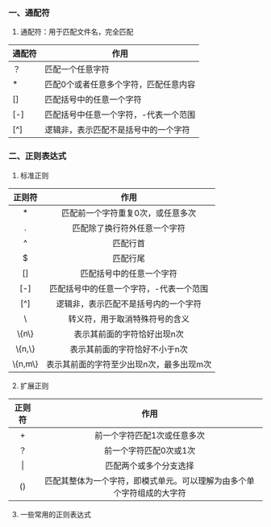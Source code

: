 ### 一、通配符

1. 通配符：用于匹配文件名，完全匹配

| 通配符 | 作用                                  |
| ------ | ------------------------------------- |
| ？     | 匹配一个任意字符                      |
| *      | 匹配0个或者任意多个字符，匹配任意内容 |
| []     | 匹配括号中的任意一个字符              |
| [-]    | 匹配括号中任意一个字符，-代表一个范围 |
| [^]    | 逻辑非，表示匹配不是括号中的一个字符  |

### 二、正则表达式

1. 标准正则

|  正则符   |                   作用                   |
| :-------: | :--------------------------------------: |
|     *     |    匹配前一个字符重复0次，或任意多次     |
|     .     |       匹配除了换行符外任意一个字符       |
|     ^     |                 匹配行首                 |
|     $     |                 匹配行尾                 |
|    []     |         匹配括号中的任意一个字符         |
|    [-]    | 匹配括号中的任意一个字符，-代表一个范围  |
|    [^]    |   逻辑非，表示匹配不是括号内的一个字符   |
|     \     |      转义符，用于取消特殊符号的含义      |
|  \\{n\\}  |       表示其前面的字符恰好出现n次        |
| \\{n,\\}  |      表示其前面的字符恰好不小于n次       |
| \\{n,m\\} | 表示其前面的字符至少出现n次，最多出现m次 |

2. 扩展正则

| 正则符 |                             作用                             |
| :----: | :----------------------------------------------------------: |
|   +    |                 前一个字符匹配1次或任意多次                  |
|   ？   |                    前一个字符匹配0次或1次                    |
|   \|   |                    匹配两个或多个分支选择                    |
|   ()   | 匹配其整体为一个字符，即模式单元。可以理解为由多个单个字符组成的大字符 |

3. 一些常用的正则表达式